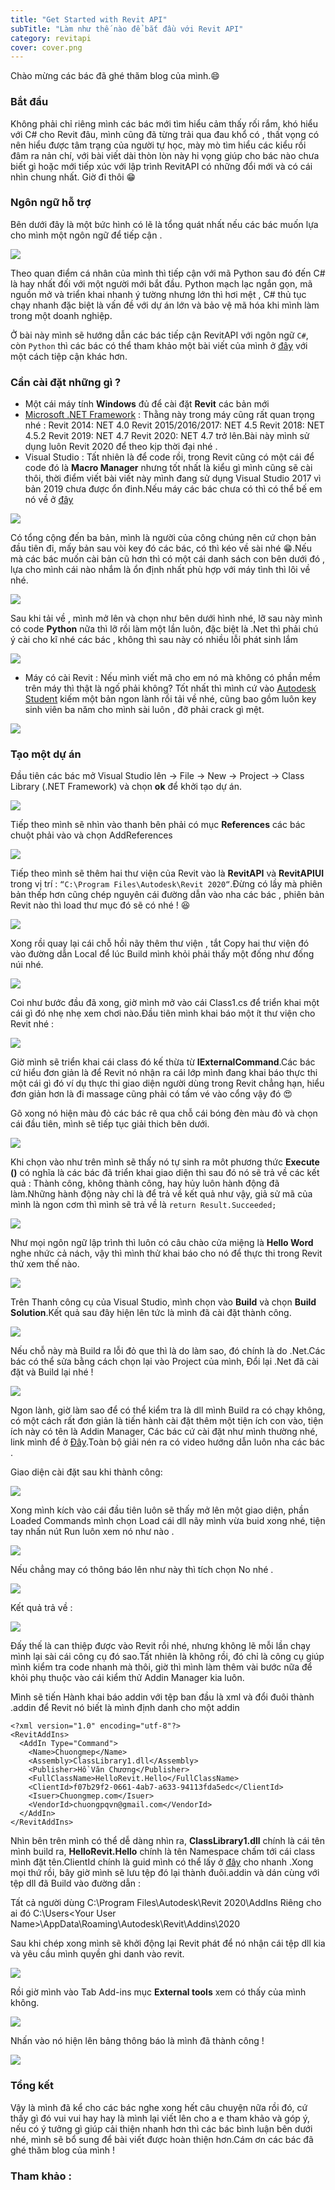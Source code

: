 ```yaml
---
title: "Get Started with Revit API"
subTitle: "Làm như thế nào để bắt đầu với Revit API"
category: revitapi
cover: cover.png
---
```


Chào mừng các bác đã ghé thăm blog của mình.😄
### Bắt đầu
Không phải chỉ riêng mình các bác mới tìm hiểu cảm thấy rối rắm, khó hiểu với C# cho Revit đâu, mình cũng đã từng trải qua đau khổ có , thất vọng có nên hiểu được tâm trạng của người tự học, mày mò tìm hiểu các kiểu rồi đâm ra nản chí, với bài viết dài thòn lòn này hi vọng giúp cho bác nào chưa biết gì hoặc mới tiếp xúc với lập trình RevitAPI có những đổi mới và có cái nhìn chung nhất. Giờ đi thôi 😁

### Ngôn ngữ hỗ trợ

Bên dưới đây là một bức hình có lẽ là tổng quát nhất nếu các bác muốn lựa cho mình một ngôn ngữ để tiếp cận .

![](pic/LanguagRevitAPI.png)

Theo quan điểm cá nhân của mình thì tiếp cận với mã Python sau đó đến C# là hay nhất đối với một người mới bắt đầu. Python mạch lạc ngắn gọn, mã nguồn mở và triển khai nhanh ý tường nhưng lớn thì hơi mệt , C# thủ tục chạy nhanh đặc biệt là vấn đề với dự án lớn và bảo vệ mã hóa khi mình làm trong một doanh nghiệp.

Ở bài này mình sẽ hướng dẫn các bác tiếp cận RevitAPI với ngôn ngữ `C#`, còn `Python` thì các bác có thể tham khảo một bài viết của mình ở  <a href="https://chuongmep.com/Start-With-PyRevit/" target="_blank">đây</a> với một cách tiệp cận khác hơn.


### Cần cài đặt những gì ? 
- Một cái máy tính **Windows** đủ để cài đặt **Revit** các bản mới
- <a href="http://go.microsoft.com/fwlink/?linkid=825298" target="_blank">Microsoft .NET Framework</a> : Thằng này trong máy cũng rất quan trọng nhé : 
Revit 2014: NET 4.0
Revit 2015/2016/2017: NET 4.5
Revit 2018: NET 4.5.2
Revit 2019: NET 4.7
Revit 2020: NET 4.7 trở lên.Bài này mình sử dụng luôn Revit 2020 để theo kịp thời đại nhé .
- Visual Studio : Tất nhiên là để code rồi, trong Revit cũng có một cái để code đó là **Macro Manager** nhưng tốt nhất là kiểu gì mình cũng sẽ cài thôi, thời điểm viết bài viết này mình đang sử dụng Visual Studio 2017 vì bản 2019 chưa được ổn đinh.Nếu máy các bác chưa có thì có thể bế em nó về ở <a href="https://visualstudio.microsoft.com/vs/older-downloads/" target="_blank">đây</a>  

![](pic/InstallVisualStudio.png)

Có tổng cộng đến ba bản, mình là người của công chúng nên cứ chọn bản đầu tiên đi, mấy bản sau vòi key đó các bác, có thì kéo về sài nhé 😁.Nếu mà các bác muốn cài bản cũ hơn thì có một cái danh sách con bên dưới đó , lựa cho mình cái nào nhắm là ổn định nhất phù hợp với máy tình thì lôi về nhé.

![](pic/vsstudiolod.png)

Sau khi tải về , mình mở lên và chọn như bên dưới hình nhé, lỡ sau này mình có code **Python** nữa thì lỡ rồi làm một lần luôn, đặc biệt là .Net thì phải chú ý cài cho kĩ nhé các bác , không thì sau này có nhiều lỗi phát sinh lắm 

![](pic/InstallRevitAPI001.png)

- Máy có cài Revit : Nếu mình viết mã cho em nó mà không có phần mềm trên máy thì thật là ngố phải không? Tốt nhất thì mình cứ vào <a href="https://www.autodesk.com/education/free-software/revit" target="_blank">Autodesk Student</a> kiếm một bản ngon lành rồi tải về nhé, cũng bao gồm luôn key sinh viên ba năm cho mình sài luôn , đỡ phải crack gì mệt.

![](pic/DownloadRevit2018.png)

### Tạo một dự án 
Đầu tiên các bác mở Visual Studio lên → File → New → Project → Class Library (.NET Framework) và chọn **ok** để khởi tạo dự án.

![](pic/OpenVisualStudio.png)

Tiếp theo mình sẽ nhìn vào thanh bên phải có mục **References** các bác chuột phải vào và chọn AddReferences

![](pic/AddReference.png)

Tiếp theo mình sẽ thêm hai thư viện của Revit vào là **RevitAPI** và **RevitAPIUI** trong vị trí : `“C:\Program Files\Autodesk\Revit 2020“`.Đừng có lầy mà phiên bản thếp hơn cũng chép nguyên cái đường dẫn vào nha các bác , phiên bản Revit nào thì load thư mục đó sẽ có nhé ! 😆

![](pic/AddReference002.png)

Xong rồi quay lại cái chỗ hồi nãy thêm thư viện , tắt Copy hai thư viện đó vào đường dẫn Local để lúc Build mình khỏi phải thấy một đống như đống núi nhé.

![](pic/AddReferenceLocal.png)

Coi như bước đầu đã xong, giờ mình mở vào cái Class1.cs để triển khai một cái gì đó nhẹ nhẹ xem chơi nào.Đầu tiên mình khai báo một ít thư viện cho Revit nhé : 

![](pic/HelloRevitAPI.png)

Giờ mình sẽ triển khai cái class đó kế thừa từ **IExternalCommand**.Các bác cứ hiểu đơn giản là để Revit nó nhận ra cái lớp mình đang khai báo thực thi một cái gì đó ví dụ thực thi giao diện người dùng trong Revit chẳng hạn, hiểu đơn giản hơn là đi massage cũng phải có tấm vé vào cổng vậy đó 😍

Gõ xong nó hiện màu đỏ các bác rê qua chỗ cái bóng đèn màu đỏ và chọn cái đầu tiên, mình sẽ tiếp tục giải thich bên dưới.

![](pic/HelloRevitAPI001.png)

Khi chọn vào như trên mình sẽ thấy nó tự sinh ra môt phương thức **Execute ()** có nghĩa là các bác đã triển khai giao diện thì sau đó nó sẽ trả về các kết quả : Thành công, không thành công, hay hủy luôn hành động đã làm.Những hành động này chỉ là để trả về kết quả như vậy, giả sử mã của mình là ngon cơm thì mình sẽ trả về là `return Result.Succeeded;`

![](pic/Result.Succeeded.png)

Như mọi ngôn ngữ lập trình thì luôn có câu chào cửa miệng là **Hello Word** nghe nhức cả nách, vậy thì mình thử khai báo cho nó để thực thi trong Revit thử xem thế nào.

![](pic/Xinchao.png)

Trên Thanh công cụ của Visual Studio, mình chọn vào **Build** và chọn **Build Solution**.Kết quả sau đây hiện lên tức là mình đã cài đặt thành công.

![](pic/thanhcong.png)

Nếu chỗ này mà Build ra lỗi đỏ que thì là do làm sao, đó chính là do .Net.Các bác có thể sửa bằng cách chọn lại vào Project của mình, Đổi lại .Net đã cài đặt và Build lại nhé ! 

![](pic/ErrorBuildRevitAPI.png)

Ngon lành, giờ làm sao để có thể kiểm tra là dll mình Build ra có chạy không, có một cách rất đơn giản là tiến hành cài đặt thêm một tiện ích con vào, tiện ích này có tên là Addin Manager, Các bác cứ cài đặt như mình thường nhé, link mình để ở <a href="data/Add-In Manager.rar" target="_blank">Đây</a>.Toàn bộ giải nén ra có video hướng dẫn luôn nha các bác .

Giao diện cài đặt sau khi thành công:

![](pic/AddinManagerRevitAPI.png)

Xong mình kích vào cái đầu tiên luôn sẽ thấy mở lên một giao diện, phần Loaded Commands mình chọn Load cái dll nãy mình vừa buid xong nhé, tiện tay nhấn nút Run luôn xem nó như nào . 

![](pic/AddinManagerRevitAPI001.png)

Nếu chẳng may có thông báo lên như này thì tích chọn No nhé . 

![](pic/AddinManagerRevitAPINo.png)

Kết quả trả về : 

![](pic/XinChaoRevitAPI.png)

Đấy thế là can thiệp được vào Revit rồi nhé, nhưng không lẽ mỗi lần chạy mình lại sài cái công cụ đó sao.Tất nhiên là không rồi, đó chỉ là công cụ giúp mình kiểm tra code nhanh mà thôi, giờ thì mình làm thêm vài bước nữa để khỏi phụ thuộc vào cái kiểm thử Addin Manager kia luôn.

Mình sẽ tiến Hành khai báo addin với tệp ban đầu là xml và đổi đuôi thành .addin để Revit nó biết là mình định danh cho một addin 

```
<?xml version="1.0" encoding="utf-8"?>
<RevitAddIns>
  <AddIn Type="Command">
    <Name>Chuongmep</Name>
    <Assembly>ClassLibrary1.dll</Assembly>
    <Publisher>Hồ Văn Chương</Publisher>
    <FullClassName>HelloRevit.Hello</FullClassName>
    <ClientId>f07b29f2-0661-4ab7-a633-94113fda5edc</ClientId>
    <Isuer>Chuongmep.com</Isuer>
    <VendorId>chuongpqvn@gmail.com</VendorId>
  </AddIn>
</RevitAddIns>
```
Nhìn bên trên mình có thể dễ dàng nhìn ra, **ClassLibrary1.dll** chính là cái tên mình build ra, **HelloRevit.Hello**
chính là tên Namespace chấm tới cái class mình đặt tên.ClientId chính là guid mình có thể lấy ở <a href="https://www.guidgenerator.com/" target="_blank">đây</a> cho nhanh .Xong mọi thứ rồi, bây giờ mình sẽ lưu tệp đó lại thành đuôi.addin và dán cùng với tệp dll đã Build vào đường dẫn :

Tất cả người dùng 
C:\Program Files\Autodesk\Revit 2020\AddIns
Riêng cho ai đó 
C:\Users\<Your User Name>\AppData\Roaming\Autodesk\Revit\Addins\2020 

Sau khi chép xong mình sẽ khởi động lại Revit phát để nó nhận cái tệp dll kia và yêu cầu mình quyền ghi danh vào revit.

![](pic/LoadAddinRevitAPI.png)

Rồi giờ mình vào Tab Add-ins mục **External tools** xem có thấy của mình không. 

![](pic/resultAPI.png)

Nhấn vào nó hiện lên bảng thông báo là mình đã thành công !

![](pic/XinChaoRevitAPI.png)

### Tổng kết

Vậy là mình đã kể cho các bác nghe xong hết câu chuyện nữa rồi đó, cứ thấy gì đó vui vui hay hay là mình lại viết lên cho a e tham khảo và góp ý, nếu có ý tưởng gì giúp cải thiện nhanh hơn thì các bác bình luận bên dưới nhé, mình sẽ bổ sung để bài viết được hoàn thiện hơn.Cám ơn các bác đã ghé thăm blog của mình !

### Tham khảo :
